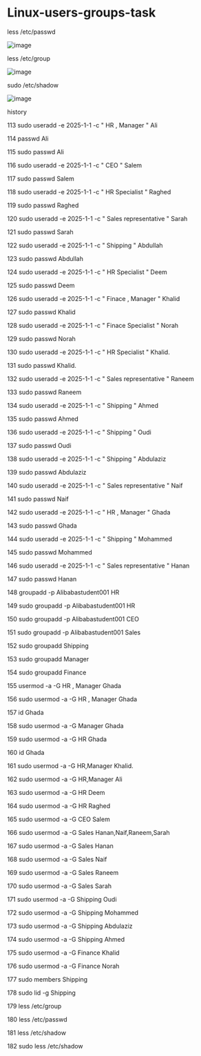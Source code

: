 # Linux-users-groups-task


less /etc/passwd

![image](https://user-images.githubusercontent.com/99265180/195334196-874dbe25-cb8b-4062-b1e8-2cb12b5d095e.png)

less /etc/group

![image](https://user-images.githubusercontent.com/99265180/195334349-85cef94e-664b-4fd8-9930-ff87594555d9.png)

sudo /etc/shadow

![image](https://user-images.githubusercontent.com/99265180/195334420-203a1783-9fd4-44a8-8231-d9fb5d2c0635.png)

history 

 113  sudo useradd -e 2025-1-1 -c " HR , Manager " Ali
 
  114  passwd Ali
  
  115  sudo passwd Ali
  
  116  sudo useradd -e 2025-1-1 -c " CEO " Salem
  
  117  sudo passwd Salem
  
  118  sudo useradd -e 2025-1-1 -c " HR Specialist " Raghed
  
  119  sudo passwd Raghed
  
  120  sudo useradd -e 2025-1-1 -c " Sales representative " Sarah
  
  121  sudo passwd Sarah
  
  122  sudo useradd -e 2025-1-1 -c " Shipping " Abdullah
  
  123  sudo passwd Abdullah
  
  124  sudo useradd -e 2025-1-1 -c " HR Specialist " Deem
  
  125  sudo passwd Deem
  
  126  sudo useradd -e 2025-1-1 -c " Finace , Manager " Khalid
  
  127  sudo passwd Khalid
  
  128  sudo useradd -e 2025-1-1 -c " Finace Specialist " Norah
  
  129  sudo passwd Norah
  
  130  sudo useradd -e 2025-1-1 -c " HR Specialist " Khalid.
  
  131  sudo passwd Khalid.
  
  132  sudo useradd -e 2025-1-1 -c " Sales representative " Raneem
  
  133  sudo passwd Raneem
  
  134  sudo useradd -e 2025-1-1 -c " Shipping " Ahmed
  
  135  sudo passwd Ahmed
  
  136  sudo useradd -e 2025-1-1 -c " Shipping " Oudi 
  
  137  sudo passwd Oudi
  
  138  sudo useradd -e 2025-1-1 -c " Shipping " Abdulaziz
  
  139  sudo passwd Abdulaziz
  
  140  sudo useradd -e 2025-1-1 -c " Sales representative " Naif
  
  141  sudo passwd Naif
  
  142  sudo useradd -e 2025-1-1 -c " HR , Manager " Ghada
  
  143  sudo passwd Ghada
  
  144  sudo useradd -e 2025-1-1 -c " Shipping " Mohammed
  
  145  sudo passwd Mohammed
  
  146  sudo useradd -e 2025-1-1 -c " Sales representative " Hanan
  
  147  sudo passwd Hanan
  
  148  groupadd -p Alibabastudent001 HR
  
  149  sudo groupadd -p Alibabastudent001 HR
  
  150  sudo groupadd -p Alibabastudent001 CEO
  
  151  sudo groupadd -p Alibabastudent001 Sales
  
  152  sudo groupadd Shipping
  
  153  sudo groupadd Manager
  
  154  sudo groupadd Finance
  
  155  usermod -a -G HR , Manager Ghada
  
  156  sudo usermod -a -G HR , Manager Ghada
  
  157  id Ghada
  
  158  sudo usermod -a -G Manager Ghada
  
  159  sudo usermod -a -G HR Ghada
  
  160  id Ghada
  
  161  sudo usermod -a -G HR,Manager Khalid.
  
  162  sudo usermod -a -G HR,Manager Ali
  
  163  sudo usermod -a -G HR Deem
  
  164  sudo usermod -a -G HR Raghed
  
  165  sudo usermod -a -G CEO Salem
  
  166  sudo usermod -a -G Sales Hanan,Naif,Raneem,Sarah
  
  167  sudo usermod -a -G Sales Hanan 
  
  168  sudo usermod -a -G Sales Naif
  
  169  sudo usermod -a -G Sales Raneem
  
  170  sudo usermod -a -G Sales Sarah
  
  171  sudo usermod -a -G Shipping Oudi
  
  172  sudo usermod -a -G Shipping Mohammed
  
  173  sudo usermod -a -G Shipping Abdulaziz
  
  174  sudo usermod -a -G Shipping Ahmed
  
  175  sudo usermod -a -G Finance Khalid
  
  176  sudo usermod -a -G Finance Norah
  
  177  sudo members Shipping 
  
  178  sudo lid -g Shipping
  
  179  less /etc/group
  
  180  less /etc/passwd
  
  181  less /etc/shadow
  
  182  sudo less /etc/shadow



